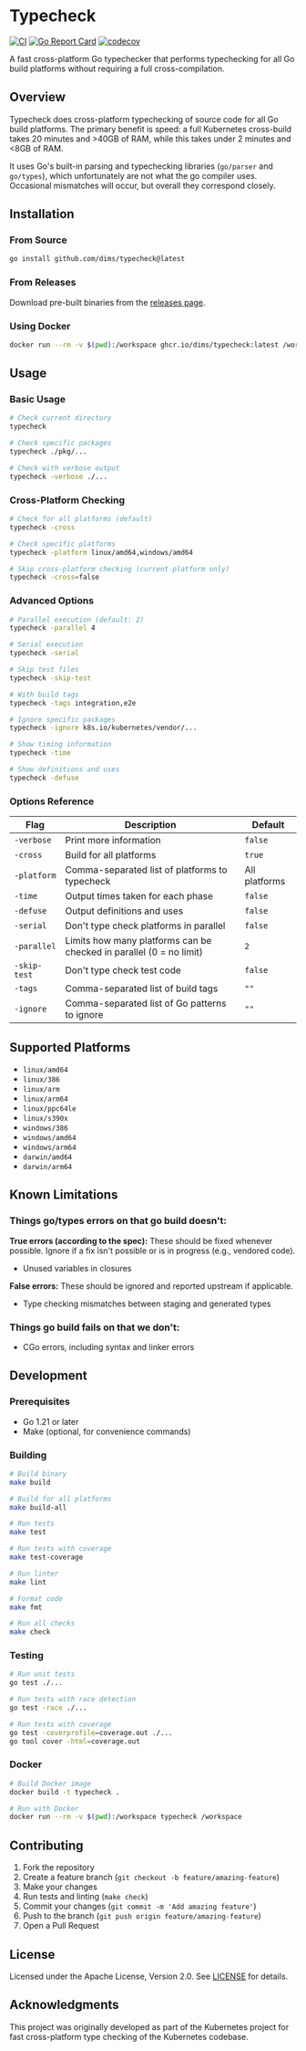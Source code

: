 # Typecheck

[![CI](https://github.com/dims/typecheck/actions/workflows/ci.yml/badge.svg)](https://github.com/dims/typecheck/actions/workflows/ci.yml)
[![Go Report Card](https://goreportcard.com/badge/github.com/dims/typecheck)](https://goreportcard.com/report/github.com/dims/typecheck)
[![codecov](https://codecov.io/gh/dims/typecheck/branch/main/graph/badge.svg)](https://codecov.io/gh/dims/typecheck)

A fast cross-platform Go typechecker that performs typechecking for all Go build platforms without requiring a full cross-compilation.

## Overview

Typecheck does cross-platform typechecking of source code for all Go build platforms. The primary benefit is speed: a full Kubernetes cross-build takes 20 minutes and >40GB of RAM, while this takes under 2 minutes and <8GB of RAM.

It uses Go's built-in parsing and typechecking libraries (`go/parser` and `go/types`), which unfortunately are not what the go compiler uses. Occasional mismatches will occur, but overall they correspond closely.

## Installation

### From Source

```bash
go install github.com/dims/typecheck@latest
```

### From Releases

Download pre-built binaries from the [releases page](https://github.com/dims/typecheck/releases).

### Using Docker

```bash
docker run --rm -v $(pwd):/workspace ghcr.io/dims/typecheck:latest /workspace
```

## Usage

### Basic Usage

```bash
# Check current directory
typecheck

# Check specific packages
typecheck ./pkg/...

# Check with verbose output
typecheck -verbose ./...
```

### Cross-Platform Checking

```bash
# Check for all platforms (default)
typecheck -cross

# Check specific platforms
typecheck -platform linux/amd64,windows/amd64

# Skip cross-platform checking (current platform only)
typecheck -cross=false
```

### Advanced Options

```bash
# Parallel execution (default: 2)
typecheck -parallel 4

# Serial execution
typecheck -serial

# Skip test files
typecheck -skip-test

# With build tags
typecheck -tags integration,e2e

# Ignore specific packages
typecheck -ignore k8s.io/kubernetes/vendor/...

# Show timing information
typecheck -time

# Show definitions and uses
typecheck -defuse
```

### Options Reference

| Flag | Description | Default |
|------|-------------|---------|
| `-verbose` | Print more information | `false` |
| `-cross` | Build for all platforms | `true` |
| `-platform` | Comma-separated list of platforms to typecheck | All platforms |
| `-time` | Output times taken for each phase | `false` |
| `-defuse` | Output definitions and uses | `false` |
| `-serial` | Don't type check platforms in parallel | `false` |
| `-parallel` | Limits how many platforms can be checked in parallel (0 = no limit) | `2` |
| `-skip-test` | Don't type check test code | `false` |
| `-tags` | Comma-separated list of build tags | `""` |
| `-ignore` | Comma-separated list of Go patterns to ignore | `""` |

## Supported Platforms

- `linux/amd64`
- `linux/386`
- `linux/arm`
- `linux/arm64`
- `linux/ppc64le`
- `linux/s390x`
- `windows/386`
- `windows/amd64`
- `windows/arm64`
- `darwin/amd64`
- `darwin/arm64`

## Known Limitations

### Things go/types errors on that go build doesn't:

**True errors (according to the spec):**
These should be fixed whenever possible. Ignore if a fix isn't possible or is in progress (e.g., vendored code).
- Unused variables in closures

**False errors:**
These should be ignored and reported upstream if applicable.
- Type checking mismatches between staging and generated types

### Things go build fails on that we don't:
- CGo errors, including syntax and linker errors

## Development

### Prerequisites

- Go 1.21 or later
- Make (optional, for convenience commands)

### Building

```bash
# Build binary
make build

# Build for all platforms
make build-all

# Run tests
make test

# Run tests with coverage
make test-coverage

# Run linter
make lint

# Format code
make fmt

# Run all checks
make check
```

### Testing

```bash
# Run unit tests
go test ./...

# Run tests with race detection
go test -race ./...

# Run tests with coverage
go test -coverprofile=coverage.out ./...
go tool cover -html=coverage.out
```

### Docker

```bash
# Build Docker image
docker build -t typecheck .

# Run with Docker
docker run --rm -v $(pwd):/workspace typecheck /workspace
```

## Contributing

1. Fork the repository
2. Create a feature branch (`git checkout -b feature/amazing-feature`)
3. Make your changes
4. Run tests and linting (`make check`)
5. Commit your changes (`git commit -m 'Add amazing feature'`)
6. Push to the branch (`git push origin feature/amazing-feature`)
7. Open a Pull Request

## License

Licensed under the Apache License, Version 2.0. See [LICENSE](LICENSE) for details.

## Acknowledgments

This project was originally developed as part of the Kubernetes project for fast cross-platform type checking of the Kubernetes codebase.